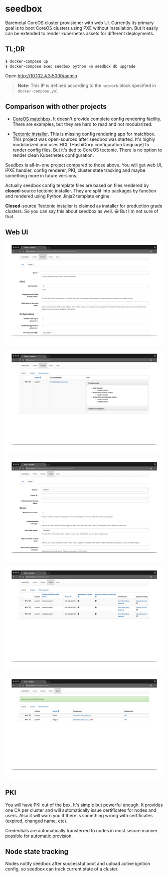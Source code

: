 # seedbox

Baremetal CoreOS cluster provisioner with web UI. Currently its primary goal is to boot CoreOS
clusters using PXE without installation. But it easily can be extended to render kubernetes assets for
different deployments.


## TL;DR

```
$ docker-compose up
$ docker-compose exec seedbox python -m seedbox db upgrade
```

Open http://10.102.4.3:5000/admin

> **Note:**
>   This IP is defined according to the `network` block specified in `docker-compose.yml`
>


## Comparison with other projects

* [CoreOS matchbox](https://github.com/coreos/matchbox). It doesn't provide complete config rendering facility.
  There are examples, but they are hard to read and not modularized.

* [Tectonic installer](https://github.com/coreos/tectonic-installer). This is missing config rendering app
  for matchbox. This project was open-sourced after seedbox was started. It's highly modularized
  and uses HCL (HashiCorp configuration language) to render config files. But it's tied to CoreOS tectonic.
  There is no option to render clean Kubernetes configuration.

Seedbox is all-in-one project compared to those above. You will get web UI, iPXE handler, config renderer, PKI,
cluster state tracking and maybe something more in future versions.

Actually seedbox config template files are based on files rendered by **closed**-source tectonic installer.
They are split into packages by function and rendered using Python Jinja2 template engine.

**Closed**-source Tectonic installer is claimed as installer for production grade clusters. So you can
say this about seedbox as well. 😀 But I'm not sure of that.


## Web UI

![](docs/img/cluster-create.png)

![](docs/img/cluster-list.png)

![](docs/img/node-create.png)

![](docs/img/node-list.png)

![](docs/img/user-list.png)


## PKI

You will have PKI out of the box. It's simple but powerful enough. It provides one CA per cluster and will
automatically issue certificates for nodes and users. Also it will warn you if there is something
wrong with certificates (expired, changed name, etc).

Credentials are automatically transferred to nodes in most secure manner possible for automatic provision.


## Node state tracking

Nodes notify seedbox after successful boot and upload active ignition config, so seedbox can track
current state of a cluster.
